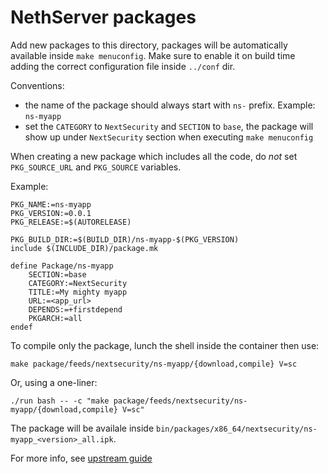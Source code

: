 # NethServer packages

Add new packages to this directory, packages will be automatically available inside `make menuconfig`.
Make sure to enable it on build time adding the correct configuration file inside `../conf` dir.

Conventions:
- the name of the package should always start with `ns-` prefix. Example: `ns-myapp`
- set the `CATEGORY` to `NextSecurity` and `SECTION` to `base`, the package will show up under `NextSecurity` section
  when executing `make menuconfig`

When creating a new package which includes all the code, do *not* set `PKG_SOURCE_URL` and `PKG_SOURCE` variables.

Example:
```
PKG_NAME:=ns-myapp
PKG_VERSION:=0.0.1
PKG_RELEASE:=$(AUTORELEASE)

PKG_BUILD_DIR:=$(BUILD_DIR)/ns-myapp-$(PKG_VERSION)
include $(INCLUDE_DIR)/package.mk

define Package/ns-myapp
	SECTION:=base
	CATEGORY:=NextSecurity
	TITLE:=My mighty myapp
	URL:=<app_url>
	DEPENDS:=+firstdepend
	PKGARCH:=all
endef
```

To compile only the package, lunch the shell inside the container then use:
```
make package/feeds/nextsecurity/ns-myapp/{download,compile} V=sc
```

Or, using a one-liner:
```
./run bash -- -c "make package/feeds/nextsecurity/ns-myapp/{download,compile} V=sc"
```

The package will be availale inside `bin/packages/x86_64/nextsecurity/ns-myapp_<version>_all.ipk`.

For more info, see [upstream guide](https://openwrt.org/docs/guide-developer/packages)
